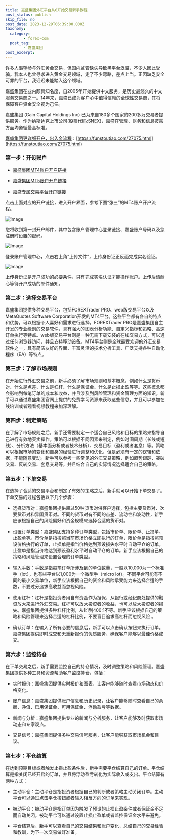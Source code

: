 ```yaml
---
title: 嘉盛集团外汇平台从0开始交易新手教程
post_status: publish
skip_file: no
post_date: 2023-12-29T06:39:00.000Z
taxonomy:
  category:
        - forex-com
  post_tag:
        - 嘉盛集团
post_excerpt: 
---
```

许多人渴望参与外汇黄金交易，但国内监管缺失导致黑平台泛滥，不少人因此受骗。我本人也曾寻求进入黄金交易领域，走了不少弯路，差点上当。正因缺乏安全可靠的平台，我迟迟未能踏入这个领域。

嘉盛集团在业内颇具知名度，自2005年开始提供中文服务，是历史最悠久的中文服务交易商之一。14年来，嘉盛已成为客户心中值得信赖的全球性交易商，其将保障客户资金安全视为己任。

嘉盛集团 (Gain Capital Holdings Inc) 已为来自180多个国家的200多万交易者提供服务。作为纳斯达克上市公司(股票代码:SNEX)，嘉盛在管理、财务和信息披露方面均遵循最高标准。

[嘉盛集团更详细开户，出入金流程](https://funstoutiao.com/27075.html)：[https://funstoutiao.com/27075.html](https://funstoutiao.com/27075.html)

### 第一步：开设账户

* [嘉盛集团MT4账户开户链接](https://s.ssgg.net/jsmt4)

* [嘉盛集团MT5账户开户链接](https://s.ssgg.net/jsmt5)

* [嘉盛专属交易平台开户链接](https://s.ssgg.net/js)

点击上面对应的开户链接，进入开户界面，参考下图“张三”的MT4账户开户流程。

![Image](https://prod-files-secure.s3.us-west-2.amazonaws.com/39ed1227-6d7d-4570-be36-9ccd4a2c4241/7a167aea-686b-400d-af59-4e18eb607a40/640.png?X-Amz-Algorithm=AWS4-HMAC-SHA256&X-Amz-Content-Sha256=UNSIGNED-PAYLOAD&X-Amz-Credential=ASIAZI2LB4662WNCIBYI%2F20250823%2Fus-west-2%2Fs3%2Faws4_request&X-Amz-Date=20250823T161308Z&X-Amz-Expires=3600&X-Amz-Security-Token=IQoJb3JpZ2luX2VjENj%2F%2F%2F%2F%2F%2F%2F%2F%2F%2FwEaCXVzLXdlc3QtMiJHMEUCICz0SvpmrldckOTul9ywLZjOm056e1a%2B%2FmllG3ZShQCQAiEAkeJ1YPrtOiU5NtpH3wVNr3BSkw8oxJdQbaIw0rhe2Ccq%2FwMIMRAAGgw2Mzc0MjMxODM4MDUiDPeuVcOKiH5%2BTklVNircA9ibOf8pggPHVPgd41coEhB5xoj3dmruO2EXxId7wpGIAREDZS5eN0bEZlXRVOtlPCh7PbgVLmx87891GEMt7iQcVi%2BaPRJ4yM%2BJ7fiQqMy%2B%2BgcDzWsL7ARxDjcFecs5luNIRfoJ6se6wMwzYwdVfmsazMPcxwk%2BdyeKsFkUzstvjcsC8JYME%2BCPRXZTHC1kPljXAjTgGFKisyWhCPKItSYLNdX%2BOQJgOB5XqYyqD%2FZe5HYjcMz7EKRLiWW1KbWimv1aMzZ0Z%2B56r3uK2qlZQe%2FzKczVKrjWpcLU%2B8bwXOV5lYhMQhx3hLRFkabOvaIIohgjT%2FwR077JqEqhqAKxmws%2FRwd2SF5qHXdVkoHdXDUYSM0BUUEzR78hVFtOG3VNbM2BABkM4hctd9ZXMk24Y6dGtuB6JqDHHUIakQ%2BY4%2Bfrc5nE1huoZhJM3cLLYWZsyDHFZMCo2dxl36O%2FcGrT00oN8rSKvD%2BuY2QSauYkkZv6Lgvk2loWKxDX2Dvfc5Pr2TXA9%2F%2F6t6AfSh8GXZy51EEVo7wvKQ7infr4puWRcAwgRW8QIcrGt%2ByT4sgjjUSqeTCP9LcOOgg1eEDTx%2FH7etvBziluQ1bA%2BR5o%2B4NVYzWcgNcePVuGHVIaWuliMJTEp8UGOqUB2HmDB%2FLDs6OAykzSKn6Xog56qRB%2FmMevn36erXD35%2By475hvonoTQCQsjl5uBCYY0ItCk0lup5MKrnM83qtNeJBWwA8XGDcR4lKY%2FNfAw8Ot9FqJlB7Xof0IEqsYnM1MUrsRduzIayzeQ6E%2ByB2rBzUFEipnAdvmOX3AAGJd7Otl4cxj5CLKf2E2qMXHN2tp%2FNIR%2Fse3UB0njQ4XypEs%2B5i2GAo4&X-Amz-Signature=af3991681c33c80451fc47d6e73e507f861efb84e04761d4c6127770e060428c&X-Amz-SignedHeaders=host&x-amz-checksum-mode=ENABLED&x-id=GetObject)

您将收到第一封开户邮件，其中包含账户管理中心登录链接、嘉盛账户号码以及您注册时设置的密码。

![Image](https://prod-files-secure.s3.us-west-2.amazonaws.com/39ed1227-6d7d-4570-be36-9ccd4a2c4241/eaa1c6b3-2877-4284-a0e1-530e222c27fb/image.png?X-Amz-Algorithm=AWS4-HMAC-SHA256&X-Amz-Content-Sha256=UNSIGNED-PAYLOAD&X-Amz-Credential=ASIAZI2LB4662WNCIBYI%2F20250823%2Fus-west-2%2Fs3%2Faws4_request&X-Amz-Date=20250823T161308Z&X-Amz-Expires=3600&X-Amz-Security-Token=IQoJb3JpZ2luX2VjENj%2F%2F%2F%2F%2F%2F%2F%2F%2F%2FwEaCXVzLXdlc3QtMiJHMEUCICz0SvpmrldckOTul9ywLZjOm056e1a%2B%2FmllG3ZShQCQAiEAkeJ1YPrtOiU5NtpH3wVNr3BSkw8oxJdQbaIw0rhe2Ccq%2FwMIMRAAGgw2Mzc0MjMxODM4MDUiDPeuVcOKiH5%2BTklVNircA9ibOf8pggPHVPgd41coEhB5xoj3dmruO2EXxId7wpGIAREDZS5eN0bEZlXRVOtlPCh7PbgVLmx87891GEMt7iQcVi%2BaPRJ4yM%2BJ7fiQqMy%2B%2BgcDzWsL7ARxDjcFecs5luNIRfoJ6se6wMwzYwdVfmsazMPcxwk%2BdyeKsFkUzstvjcsC8JYME%2BCPRXZTHC1kPljXAjTgGFKisyWhCPKItSYLNdX%2BOQJgOB5XqYyqD%2FZe5HYjcMz7EKRLiWW1KbWimv1aMzZ0Z%2B56r3uK2qlZQe%2FzKczVKrjWpcLU%2B8bwXOV5lYhMQhx3hLRFkabOvaIIohgjT%2FwR077JqEqhqAKxmws%2FRwd2SF5qHXdVkoHdXDUYSM0BUUEzR78hVFtOG3VNbM2BABkM4hctd9ZXMk24Y6dGtuB6JqDHHUIakQ%2BY4%2Bfrc5nE1huoZhJM3cLLYWZsyDHFZMCo2dxl36O%2FcGrT00oN8rSKvD%2BuY2QSauYkkZv6Lgvk2loWKxDX2Dvfc5Pr2TXA9%2F%2F6t6AfSh8GXZy51EEVo7wvKQ7infr4puWRcAwgRW8QIcrGt%2ByT4sgjjUSqeTCP9LcOOgg1eEDTx%2FH7etvBziluQ1bA%2BR5o%2B4NVYzWcgNcePVuGHVIaWuliMJTEp8UGOqUB2HmDB%2FLDs6OAykzSKn6Xog56qRB%2FmMevn36erXD35%2By475hvonoTQCQsjl5uBCYY0ItCk0lup5MKrnM83qtNeJBWwA8XGDcR4lKY%2FNfAw8Ot9FqJlB7Xof0IEqsYnM1MUrsRduzIayzeQ6E%2ByB2rBzUFEipnAdvmOX3AAGJd7Otl4cxj5CLKf2E2qMXHN2tp%2FNIR%2Fse3UB0njQ4XypEs%2B5i2GAo4&X-Amz-Signature=7221726caaf5fddc4fcf3c00c7be4a2bcb08c06f0450609e91765e639ad9ceea&X-Amz-SignedHeaders=host&x-amz-checksum-mode=ENABLED&x-id=GetObject)

登录账户管理中心，点击右上角“上传文件”，上传身份证正反面完成实名验证。

![Image](https://prod-files-secure.s3.us-west-2.amazonaws.com/39ed1227-6d7d-4570-be36-9ccd4a2c4241/54090639-09fc-46b4-a135-e0289f707147/image.png?X-Amz-Algorithm=AWS4-HMAC-SHA256&X-Amz-Content-Sha256=UNSIGNED-PAYLOAD&X-Amz-Credential=ASIAZI2LB4662WNCIBYI%2F20250823%2Fus-west-2%2Fs3%2Faws4_request&X-Amz-Date=20250823T161308Z&X-Amz-Expires=3600&X-Amz-Security-Token=IQoJb3JpZ2luX2VjENj%2F%2F%2F%2F%2F%2F%2F%2F%2F%2FwEaCXVzLXdlc3QtMiJHMEUCICz0SvpmrldckOTul9ywLZjOm056e1a%2B%2FmllG3ZShQCQAiEAkeJ1YPrtOiU5NtpH3wVNr3BSkw8oxJdQbaIw0rhe2Ccq%2FwMIMRAAGgw2Mzc0MjMxODM4MDUiDPeuVcOKiH5%2BTklVNircA9ibOf8pggPHVPgd41coEhB5xoj3dmruO2EXxId7wpGIAREDZS5eN0bEZlXRVOtlPCh7PbgVLmx87891GEMt7iQcVi%2BaPRJ4yM%2BJ7fiQqMy%2B%2BgcDzWsL7ARxDjcFecs5luNIRfoJ6se6wMwzYwdVfmsazMPcxwk%2BdyeKsFkUzstvjcsC8JYME%2BCPRXZTHC1kPljXAjTgGFKisyWhCPKItSYLNdX%2BOQJgOB5XqYyqD%2FZe5HYjcMz7EKRLiWW1KbWimv1aMzZ0Z%2B56r3uK2qlZQe%2FzKczVKrjWpcLU%2B8bwXOV5lYhMQhx3hLRFkabOvaIIohgjT%2FwR077JqEqhqAKxmws%2FRwd2SF5qHXdVkoHdXDUYSM0BUUEzR78hVFtOG3VNbM2BABkM4hctd9ZXMk24Y6dGtuB6JqDHHUIakQ%2BY4%2Bfrc5nE1huoZhJM3cLLYWZsyDHFZMCo2dxl36O%2FcGrT00oN8rSKvD%2BuY2QSauYkkZv6Lgvk2loWKxDX2Dvfc5Pr2TXA9%2F%2F6t6AfSh8GXZy51EEVo7wvKQ7infr4puWRcAwgRW8QIcrGt%2ByT4sgjjUSqeTCP9LcOOgg1eEDTx%2FH7etvBziluQ1bA%2BR5o%2B4NVYzWcgNcePVuGHVIaWuliMJTEp8UGOqUB2HmDB%2FLDs6OAykzSKn6Xog56qRB%2FmMevn36erXD35%2By475hvonoTQCQsjl5uBCYY0ItCk0lup5MKrnM83qtNeJBWwA8XGDcR4lKY%2FNfAw8Ot9FqJlB7Xof0IEqsYnM1MUrsRduzIayzeQ6E%2ByB2rBzUFEipnAdvmOX3AAGJd7Otl4cxj5CLKf2E2qMXHN2tp%2FNIR%2Fse3UB0njQ4XypEs%2B5i2GAo4&X-Amz-Signature=3f0e15f2ed9f72191f0bb15a6b6f789cf4ea1558bcbb0726015bfe42423292ca&X-Amz-SignedHeaders=host&x-amz-checksum-mode=ENABLED&x-id=GetObject)

上传身份证是开户成功的必要条件，只有完成实名认证才能操作账户。上传后请耐心等待开户成功的邮件通知。

### 第二步：选择交易平台

嘉盛集团提供多种交易平台，包括FOREXTrader PRO、web版交易平台以及MetaQuotes Software Corporation开发的MT4平台。这些平台都有各自的特点和优势，可以根据个人喜好和需求进行选择。FOREXTrader PRO是嘉盛集团自主开发的专业级别的交易软件，具有强大的图表分析功能、自定义指标和策略、高速订单执行等特点。web版交易平台则是一种无需下载安装的在线交易方式，可以通过任何浏览器访问，并且支持移动设备。MT4平台则是全球最受欢迎的外汇交易软件之一，具有简洁友好的界面、丰富灵活的技术分析工具、广泛支持各种自动化程序（EA）等特点。

### 第三步：了解市场规则

在开始进行外汇交易之前，新手必须了解市场规则和基本概念，例如什么是货币对、什么是点差、什么是杠杆、什么是保证金、什么是止损止盈等等。这些概念都会影响到每笔订单的成本和收益，并且涉及到风险管理和资金管理方面的知识。新手可以通过嘉盛集团官网上提供的免费学习资源来获取这些信息，并且可以参加在线培训或者观看视频教程来加深理解。

### 第四步：制定策略

在了解了市场规则之后，新手还需要制定一个适合自己风格和目标的策略来指导自己进行有效地买卖操作。策略可以根据不同因素来制定，例如时间周期（长线或短线）、分析方法（基本面分析或者技术分析）、交易目标（盈利或者套息）等。策略可以根据市场的变化和自身的经验进行调整和优化，但是必须有一定的逻辑和依据，不能随意变动。新手可以参考一些常见的外汇交易策略，例如趋势跟踪、突破交易、反转交易、套息交易等，并且结合自己的实际情况选择适合自己的策略。

### 第五步：下单交易

在选择了合适的交易平台和制定了有效的策略之后，新手就可以开始下单交易了。下单交易的过程包括以下几个步骤：

* 选择货币对：嘉盛集团提供超过50种货币对供客户选择，包括主要货币对、次要货币对和异国货币对。不同的货币对有不同的点差、流动性和波动性，新手应该根据自己的风险偏好和资金规模来选择合适的货币对。

* 设置订单类型：嘉盛集团支持多种订单类型，包括市价单、限价单、止损单、止盈单等。市价单是指按照当前市场价格立即执行的订单，限价单是指按照预设价格执行的订单，止损单是指当价格达到预设损失水平时自动平仓的订单，止盈单是指当价格达到预设盈利水平时自动平仓的订单。新手应该根据自己的策略和风险管理来设置合理的订单类型。

* 输入手数：手数是指每笔订单所涉及到的单位数量，一般以10,000为一个标准手（lot），也有些平台以1,000为一个微型手（micro lot）。不同平台可能有不同的最小交易单位，新手应该根据自己的资金和风险承受能力来选择合适的手数，不要过分追求高收益而忽视风险。

* 使用杠杆：杠杆是指投资者用自有资金作为担保，从银行或经纪商处提供的融资放大来进行外汇交易。杠杆可以放大投资者的收益，也可以放大投资者的损失。嘉盛集团提供多种杠杆比例，从1:1到400:1不等。新手应该根据自己的策略和风险管理来选择合适的杠杆比例，不要盲目追求高杠杆而忽视风险 。

* 确认订单：在输入了所有必要的信息后，新手可以点击确认按钮来执行订单。嘉盛集团提供即时成交和无重新报价的优质服务，确保客户能够以最佳价格成交。

### 第六步：监控持仓

在下单交易之后，新手需要监控自己的持仓情况，及时调整策略和风险管理。嘉盛集团提供多种工具和资源帮助客户监控持仓，包括：

* 实时报价：嘉盛集团提供实时报价和图表，让客户能够随时查看市场动态和价格变化。

* 账户信息：嘉盛集团提供账户信息和历史记录，让客户能够随时查看自己的余额、净值、已用保证金、可用保证金、浮动盈亏等数据。

* 新闻与分析：嘉盛集团提供专业的新闻与分析服务，让客户能够及时获取市场动态和专家观点。

* 交易信号：嘉盛集团提供多种交易信号服务，让客户能够获取市场机会和建议。

### 第七步：平仓结算

在达到预期目标或者触发止损止盈条件后，新手需要平仓结算自己的订单。平仓结算是指关闭已经开启的订单，并且将浮动盈亏转化为实际收入或支出。平仓结算有两种方式：

* 主动平仓：主动平仓是指投资者根据自己的判断或者策略主动关闭订单。主动平仓可以通过点击平仓按钮或者输入相反方向的订单来实现。

* 被动平仓：被动平仓是指订单因为触发了预设的止损止盈条件或者保证金不足而自动关闭。被动平仓可以通过设置止损止盈单或者监控保证金水平来避免。

* 平仓结算后，新手可以查看自己的交易结果和账户变化，总结自己的交易经验和教训，为下一次交易做好准备。